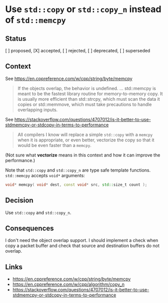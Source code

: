 # Use `std::copy` or `std::copy_n` instead of `std::memcpy`

## Status

[ ] proposed, [X] accepted, [ ] rejected, [ ] deprecated, [ ] superseded

## Context

See <https://en.cppreference.com/w/cpp/string/byte/memcpy>

> If the objects overlap, the behavior is undefined.
> ...
> std::memcpy is meant to be the fastest library routine for memory-to-memory copy. It is usually more efficient than std::strcpy, which must scan the data it copies or std::memmove, which must take precautions to handle overlapping inputs.

See <https://stackoverflow.com/questions/4707012/is-it-better-to-use-stdmemcpy-or-stdcopy-in-terms-to-performance>

> All compilers I know will replace a simple `std::copy` with a `memcpy` when it is appropriate, or even better, vectorize the copy so that it would be even faster than a `memcpy`.

(Not sure what **vectorize** means in this context and how it can improve the performance.)

Note that `std::copy` and `std::copy_n` are type safe template functions. `std::memcpy` accepts `void*` arguments:

```c++
void* memcpy( void* dest, const void* src, std::size_t count );
```

## Decision

Use `std::copy` and `std::copy_n`.

## Consequences

I don't need the object overlap support. I should implement a check when copy a packet buffer and check that source and destination buffers do not overlap.

## Links

- <https://en.cppreference.com/w/cpp/string/byte/memcpy>
- <https://en.cppreference.com/w/cpp/algorithm/copy_n>
- <https://stackoverflow.com/questions/4707012/is-it-better-to-use-stdmemcpy-or-stdcopy-in-terms-to-performance>
